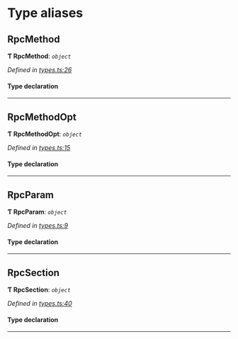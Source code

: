 

# Type aliases

<a id="rpcmethod"></a>

##  RpcMethod

**Ƭ RpcMethod**: *`object`*

*Defined in [types.ts:26](https://github.com/polkadot-js/api/blob/ea6ce4e/packages/type-jsonrpc/src/types.ts#L26)*

#### Type declaration

___
<a id="rpcmethodopt"></a>

##  RpcMethodOpt

**Ƭ RpcMethodOpt**: *`object`*

*Defined in [types.ts:15](https://github.com/polkadot-js/api/blob/ea6ce4e/packages/type-jsonrpc/src/types.ts#L15)*

#### Type declaration

___
<a id="rpcparam"></a>

##  RpcParam

**Ƭ RpcParam**: *`object`*

*Defined in [types.ts:9](https://github.com/polkadot-js/api/blob/ea6ce4e/packages/type-jsonrpc/src/types.ts#L9)*

#### Type declaration

___
<a id="rpcsection"></a>

##  RpcSection

**Ƭ RpcSection**: *`object`*

*Defined in [types.ts:40](https://github.com/polkadot-js/api/blob/ea6ce4e/packages/type-jsonrpc/src/types.ts#L40)*

#### Type declaration

___

